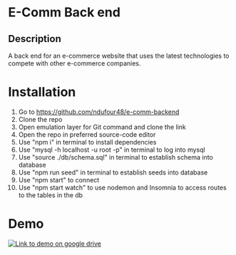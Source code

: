 # E-Comm Back end

## Description

A back end for an e-commerce website that uses the latest technologies to compete with other e-commerce companies.

# Installation

1. Go to https://github.com/ndufour48/e-comm-backend
2. Clone the repo
3. Open emulation layer for Git command and clone the link
4. Open the repo in preferred source-code editor
5. Use "npm i" in terminal to install dependencies
6. Use "mysql -h localhost -u root -p" in terminal to log into mysql
7. Use "source ./db/schema.sql" in terminal to establish schema into database
8. Use "npm run seed" in terminal to establish seeds into database
9. Use "npm start" to connect
10. Use "npm start watch" to use nodemon and Insomnia to access routes to the tables in the db

# Demo

[![Link to demo on google drive](https://cdn-icons-png.flaticon.com/512/5359/5359890.png)](https://drive.google.com/file/d/1fTS1iKQbRLgkQ2HjzdCCxaMUwL6Crl4e/view)
